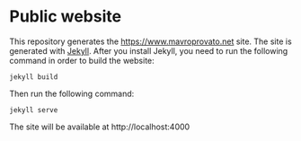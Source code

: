 # Public website

This repository generates the https://www.mavroprovato.net site. The site is generated with
[Jekyll](https://jekyllrb.com/). After you install Jekyll, you need to run the following command in order to build the
website:

```shell
jekyll build
```

Then run the following command:

```shell
jekyll serve
```

The site will be available at http://localhost:4000
